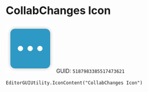 # CollabChanges Icon
![](/img/CollabChanges%20Icon.png)
GUID: `5187983385517473621`
```
EditorGUIUtility.IconContent("CollabChanges Icon")
```

